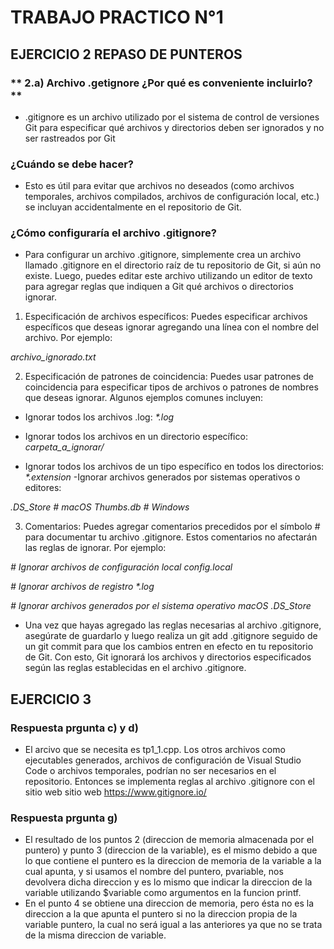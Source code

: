 # **TRABAJO PRACTICO N°1**

## EJERCICIO 2  REPASO DE PUNTEROS

### ** 2.a) Archivo .getignore ¿Por qué es conveniente incluirlo?**

- .gitignore es un archivo utilizado por el sistema de control de versiones Git para especificar qué archivos y directorios deben ser ignorados y no ser rastreados por Git

### **¿Cuándo se debe hacer?**

- Esto es útil para evitar que archivos no deseados (como archivos temporales, archivos compilados, archivos de configuración local, etc.) se incluyan accidentalmente en el repositorio de Git.

### **¿Cómo configuraría el archivo .gitignore?**

- Para configurar un archivo .gitignore, simplemente crea un archivo llamado .gitignore en el directorio raíz de tu repositorio de Git, si aún no existe. Luego, puedes editar este archivo utilizando un editor de texto para agregar reglas que indiquen a Git qué archivos o directorios ignorar. 

1. Especificación de archivos específicos: Puedes especificar archivos específicos que deseas ignorar agregando una línea con el nombre del archivo. Por ejemplo:

_archivo_ignorado.txt_

2. Especificación de patrones de coincidencia: Puedes usar patrones de coincidencia para especificar tipos de archivos o patrones de nombres que deseas ignorar. Algunos ejemplos comunes incluyen:

- Ignorar todos los archivos .log:
_*.log_

- Ignorar todos los archivos en un directorio específico:
_carpeta_a_ignorar/_
- Ignorar todos los archivos de un tipo específico en todos los directorios:
_*.extension_
-Ignorar archivos generados por sistemas operativos o editores:

_.DS_Store   # macOS_
_Thumbs.db   # Windows_

3. Comentarios: Puedes agregar comentarios precedidos por el símbolo # para documentar tu archivo .gitignore. Estos comentarios no afectarán las reglas de ignorar. Por ejemplo:

_# Ignorar archivos de configuración local_
_config.local_

_# Ignorar archivos de registro_
_*.log_

_# Ignorar archivos generados por el sistema operativo macOS_
_.DS_Store_

- Una vez que hayas agregado las reglas necesarias al archivo .gitignore, asegúrate de guardarlo y luego realiza un git add .gitignore seguido de un git commit para que los cambios entren en efecto en tu repositorio de Git. Con esto, Git ignorará los archivos y directorios especificados según las reglas establecidas en el archivo .gitignore.

## EJERCICIO 3 
  ### **Respuesta prgunta c) y d)**
  - El arcivo que se necesita es tp1_1.cpp. Los otros archivos como ejecutables generados, archivos de configuración de Visual Studio Code o archivos temporales, podrían no ser necesarios en el repositorio. Entonces se implementa reglas al archivo .gitignore con el sitio web sitio web https://www.gitignore.io/

  ### **Respuesta prgunta g)**
  - El resultado de los puntos 2 (direccion de memoria almacenada por el puntero) y punto 3 (direccion de la variable), es el mismo debido a que lo que contiene el puntero es la direccion de memoria de la variable a la cual apunta, y si usamos el nombre del puntero, pvariable, nos devolvera dicha direccion y es lo mismo que indicar la direccion de la variable utilizando $variable como argumentos en la funcion printf.
  - En el punto 4 se obtiene una direccion de memoria, pero ésta no es la direccion a la que apunta el puntero si no la direccion propia de la variable puntero, la cual no será igual a las anteriores ya que no se trata de la misma direccion de variable.


